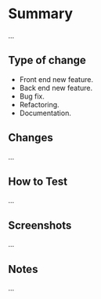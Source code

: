 # Summary

<!--
Include a short summary of the changes made to the platforn and list any dependencies
of the pr - Required.
-->
...

## Type of change

<!-- Indicate the type of change. Delete those that do not apply  - Required -->

- Front end new feature.
- Back end new feature.
- Bug fix.
- Refactoring.
- Documentation.

## Changes

<!--
Indicate the changes/fixes that you want to merge - Required.

- Bug 1
- Bug 2
- Feature 1
- Feature 2
-->
...

## How to Test

<!--
Describe the tests or executions that you ran to verify your changes and provide
instructions to reproduce them - Required.
-->
...

## Screenshots

<!--
In the case of modifying a view in the front-end, include screenshots with the changes.
Optional, delete this section if not needed.-->
...

## Notes

<!--
Include any additional information that would be useful to the reviewer.
Optional, delete this section if not needed.
-->
...
